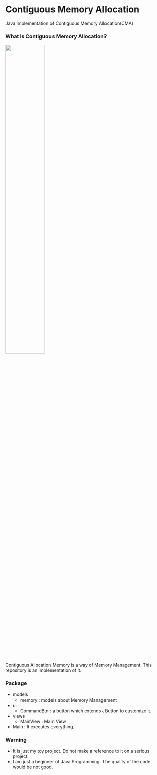 # Contiguous Memory Allocation

Java Implementation of Contiguous Memory Allocation(CMA)

### What is Contiguous Memory Allocation?

<img src="https://images.slideplayer.com/39/10910338/slides/slide_17.jpg" width="50%">
<br>
Contiguous Allocation Memory is a way of Memory Management. This repository is an implementation of it.

### Package
- models
  - memory : models about Memory Management
- ui
  - CommandBtn : a button which extends JButton to customize it.
- views
  - MainView : Main View
- Main : It executes everything.

### Warning
- It is just my toy project. Do not make a reference to it on a serious project.
- I am just a beginner of Java Programming. The quality of the code would be not good.
